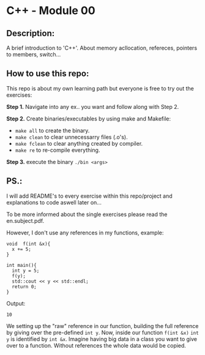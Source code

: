 # C++ - Module 00

## Description:
A brief introduction to 'C++'.
About memory acllocation, refereces, pointers to members, switch...
## How to use this repo:
This repo is about my own learning path but everyone is free to try out the exercises:

**Step 1.** Navigate into any ex.. you want and follow along with Step 2.

**Step 2.** Create binaries/executables by using make and Makefile:
- `make all` to create the binary.
- `make clean` to clear unnecessarry files (.o's).
- `make fclean` to clear anything created by compiler.
- `make re` to re-compile everything.

**Step 3.** execute the binary `./bin <args>`

## PS.:
I will add README's to every exercise within this repo/project and explanations to code aswell later on...

To be more informed about the single exercises please read the en.subject.pdf.

However, I don't use any references in my functions, example:

```
void  f(int &x){
  x += 5; 
}

int main(){
  int y = 5;
  f(y);
  std::cout << y << std::endl;
  return 0;
}
```
Output:
```shell
10
```
We setting up the "raw" reference in our function, building the full reference by giving over the pre-defined ``int y``. 
Now, inside our function ``f(int &x)`` ``int y`` is identified by ``int &x``.
Imagine having big data in a class you want to give over to a function. Without references the whole data would be copied. 
